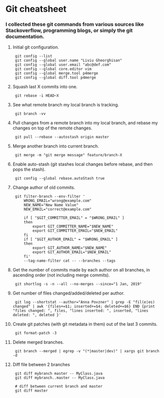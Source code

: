 # Git cheatsheet

### I collected these git commands from various sources like Stackoverflow, programming blogs, or simply the git documentation.


1. Initial git configuration.
   
        git config --list
        git config --global user.name "Liviu Gheorghisan"
        git config --global user.email "abc@def.com"
        git config --global core.editor vim
        git config --global merge.tool p4merge
        git config --global diff.tool p4merge

1. Squash last X commits into one.

        git rebase -i HEAD~X

1. See what remote branch my local branch is tracking.

        git branch -vv

1. Pull changes from a remote branch into my local branch, and rebase my changes on top of the remote changes.

        git pull --rebase --autostash origin master

1. Merge another branch into current branch.

        git merge -m "git merge message" feature/branch-X

1. Enable auto-stash (git stashes local changes before rebase, and then pops the stash).

        git config --global rebase.autoStash true

1. Change author of old commits.

        git filter-branch --env-filter '
            WRONG_EMAIL="wrong@example.com"
            NEW_NAME="New Name Value"
            NEW_EMAIL="correct@example.com"

            if [ "$GIT_COMMITTER_EMAIL" = "$WRONG_EMAIL" ]
            then
                export GIT_COMMITTER_NAME="$NEW_NAME"
                export GIT_COMMITTER_EMAIL="$NEW_EMAIL"
            fi
            if [ "$GIT_AUTHOR_EMAIL" = "$WRONG_EMAIL" ]
            then
                export GIT_AUTHOR_NAME="$NEW_NAME"
                export GIT_AUTHOR_EMAIL="$NEW_EMAIL"
            fi' 
            --tag-name-filter cat -- --branches --tags

1. Get the number of commits made by each author on all branches, in ascending order (not including merge commits).

        git shortlog -s -n --all --no-merges --since="1 Jan, 2019"

1. Get number of files changed/added/deleted per author.

        git log --shortstat --author="Anna Povzner" | grep -E "fil(e|es) changed" | awk '{files+=$1; inserted+=$4; deleted+=$6} END {print "files changed: ", files, "lines inserted: ", inserted, "lines deleted: ", deleted }'


1. Create git patches (with git metadata in them) out of the last 3 commits.

        git format-patch -3

1. Delete merged branches.
   
        git branch --merged | egrep -v "(*|master|dev)" | xargs git branch -d

1. Diff file between 2 branches

        git diff mybranch master -- MyClass.java
        git diff mybranch..master -- MyClass.java

        # diff between current branch and master
        git diff master 


